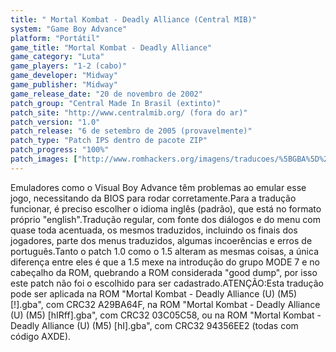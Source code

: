 ```yaml
---
title: " Mortal Kombat - Deadly Alliance (Central MIB)"
system: "Game Boy Advance"
platform: "Portátil"
game_title: "Mortal Kombat - Deadly Alliance"
game_category: "Luta"
game_players: "1-2 (cabo)"
game_developer: "Midway"
game_publisher: "Midway"
game_release_date: "20 de novembro de 2002"
patch_group: "Central Made In Brasil (extinto)"
patch_site: "http://www.centralmib.org/ (fora do ar)"
patch_version: "1.0"
patch_release: "6 de setembro de 2005 (provavelmente)"
patch_type: "Patch IPS dentro de pacote ZIP"
patch_progress: "100%"
patch_images: ["http://www.romhackers.org/imagens/traducoes/%5BGBA%5D%20Mortal%20Kombat%20-%20Deadly%20Alliance%20-%20Central%20MIB%20-%201.png","http://www.romhackers.org/imagens/traducoes/%5BGBA%5D%20Mortal%20Kombat%20-%20Deadly%20Alliance%20-%20Central%20MIB%20-%202.png","http://www.romhackers.org/imagens/traducoes/%5BGBA%5D%20Mortal%20Kombat%20-%20Deadly%20Alliance%20-%20Central%20MIB%20-%203.png"]
---
```

Emuladores como o Visual Boy Advance têm problemas ao emular esse jogo, necessitando da BIOS para rodar corretamente.Para a tradução funcionar, é preciso escolher o idioma inglês (padrão), que está no formato próprio "english".Tradução regular, com fonte dos diálogos e do menu com quase toda acentuada, os mesmos traduzidos, incluindo os finais dos jogadores, parte dos menus traduzidos, algumas incoerências e erros de português.Tanto o patch 1.0 como o 1.5 alteram as mesmas coisas, a única diferença entre eles é que a 1.5 mexe na introdução do grupo MODE 7 e no cabeçalho da ROM, quebrando a ROM considerada "good dump", por isso este patch não foi o escolhido para ser cadastrado.ATENÇÃO:Esta tradução pode ser aplicada na ROM "Mortal Kombat - Deadly Alliance (U) (M5) [!].gba", com CRC32 A29BA64F, na ROM "Mortal Kombat - Deadly Alliance (U) (M5) [hIRff].gba", com CRC32 03C05C58, ou na ROM "Mortal Kombat - Deadly Alliance (U) (M5) [hI].gba", com CRC32 94356EE2 (todas com código AXDE).